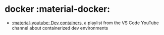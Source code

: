 # docker :material-docker:

* [:material-youtube: Dev containers](), a playlist from the VS Code YouTube channel about containerized dev environments
